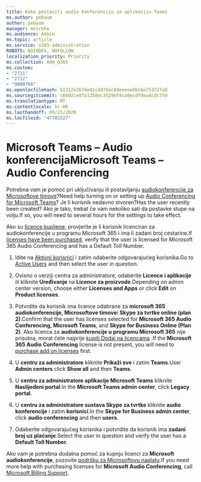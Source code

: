 ```yaml
---
title: Kako postaviti audio konferenciju za aplikaciju Teams
ms.author: pebaum
author: pebaum
manager: mnirkhe
ms.audience: Admin
ms.topic: article
ms.service: o365-administration
ROBOTS: NOINDEX, NOFOLLOW
localization_priority: Priority
ms.collection: Adm_O365
ms.custom:
- "2711"
- "2712"
- "9000766"
ms.openlocfilehash: 61312e3b74e41c4474ac89eeeee8bc6e75372fa8
ms.sourcegitcommit: c6692ce0fa1358ec3529e59ca0ecdfdea4cdc759
ms.translationtype: MT
ms.contentlocale: hr-HR
ms.lasthandoff: 09/15/2020
ms.locfileid: "47781527"
---
```

# <a name="microsoft-teams--audio-conferencing"></a><span data-ttu-id="cdf7c-102">Microsoft Teams – Audio konferencija</span><span class="sxs-lookup"><span data-stu-id="cdf7c-102">Microsoft Teams – Audio Conferencing</span></span>

<span data-ttu-id="cdf7c-103">Potrebna vam je pomoć pri uključivanju ili postavljanju [audiokonferencije za Microsoftove timove](https://docs.microsoft.com/microsoftteams/set-up-audio-conferencing-in-teams)?</span><span class="sxs-lookup"><span data-stu-id="cdf7c-103">Need help turning on or setting up [Audio Conferencing for Microsoft Teams](https://docs.microsoft.com/microsoftteams/set-up-audio-conferencing-in-teams)?</span></span>  <span data-ttu-id="cdf7c-104">Je li korisnik nedavno stvoren?</span><span class="sxs-lookup"><span data-stu-id="cdf7c-104">Has the user recently been created?</span></span> <span data-ttu-id="cdf7c-105">Ako je tako, trebat će vam nekoliko sati da postavke stupe na volju.</span><span class="sxs-lookup"><span data-stu-id="cdf7c-105">If so, you will need to several hours for the settings to take effect.</span></span>

<span data-ttu-id="cdf7c-106">Ako su [licence kupljene](https://docs.microsoft.com/microsoftteams/set-up-audio-conferencing-in-teams#step-2-get-and-assign-licenses), provjerite je li korisnik licenciran za audiokonferencije u programu Microsoft 365 i ima li zadani broj cestarine.</span><span class="sxs-lookup"><span data-stu-id="cdf7c-106">If [licenses have been purchased](https://docs.microsoft.com/microsoftteams/set-up-audio-conferencing-in-teams#step-2-get-and-assign-licenses), verify that the user is licensed for Microsoft 365 Audio Conferencing and has a Default Toll Number.</span></span>

1. <span data-ttu-id="cdf7c-107">Idite na [Aktivni korisnici](https://admin.microsoft.com/Adminportal/Home?source=applauncher#/users) i zatim odaberite odgovarajućeg korisnika.</span><span class="sxs-lookup"><span data-stu-id="cdf7c-107">Go to [Active Users](https://admin.microsoft.com/Adminportal/Home?source=applauncher#/users) and then select the user in question.</span></span>

2. <span data-ttu-id="cdf7c-108">Ovisno o verziji centra za administratore, odaberite **Licence i aplikacije** ili kliknite **Uređivanje** na **Licence za proizvode**.</span><span class="sxs-lookup"><span data-stu-id="cdf7c-108">Depending on admin center version, choose either **Licenses and Apps** or click **Edit** on **Product licenses**.</span></span>

3. <span data-ttu-id="cdf7c-109">Potvrdite da korisnik ima licence odabrane za **microsoft 365 audiokonferencije, Microsoftove timove**i **Skype za tvrtke online (plan 2)**.</span><span class="sxs-lookup"><span data-stu-id="cdf7c-109">Confirm that the user has licenses selected for **Microsoft 365 Audio Conferencing, Microsoft Teams**, and **Skype for Business Online (Plan 2)**.</span></span> <span data-ttu-id="cdf7c-110">Ako licenca za **audiokonferencije u programu Microsoft 365** nije prisutna, morat ćete najprije [kupiti Dodaj na licencama](https://docs.microsoft.com/microsoftteams/teams-add-on-licensing/microsoft-teams-add-on-licensing?tabs=small-business) .</span><span class="sxs-lookup"><span data-stu-id="cdf7c-110">If the **Microsoft 365 Audio Conferencing** license is not present, you will need to [purchase add on licenses](https://docs.microsoft.com/microsoftteams/teams-add-on-licensing/microsoft-teams-add-on-licensing?tabs=small-business) first.</span></span>

4. <span data-ttu-id="cdf7c-111">U **centru za administratore** kliknite **Prikaži sve** i zatim **Teams**.</span><span class="sxs-lookup"><span data-stu-id="cdf7c-111">User **Admin centers** click **Show all** and then **Teams**.</span></span>

5. <span data-ttu-id="cdf7c-112">U **centru za administratore aplikacije Microsoft Teams** kliknite **Naslijeđeni portal**.</span><span class="sxs-lookup"><span data-stu-id="cdf7c-112">In the **Microsoft Teams admin center**, click **Legacy portal**.</span></span>

6. <span data-ttu-id="cdf7c-113">U **centru za administratore sustava Skype za tvrtke** kliknite **audio konferencije** i zatim **korisnici**.</span><span class="sxs-lookup"><span data-stu-id="cdf7c-113">In the **Skype for Business admin center**, click **audio conferencing** and then **users**.</span></span>

7. <span data-ttu-id="cdf7c-114">Odaberite odgovarajućeg korisnika i potvrdite da korisnik ima **zadani broj uz plaćanje**.</span><span class="sxs-lookup"><span data-stu-id="cdf7c-114">Select the user in question and verify the user has a **Default Toll Number**.</span></span>

<span data-ttu-id="cdf7c-115">Ako vam je potrebna dodatna pomoć za kupnju licenci za **Microsoft audiokonferencije**, pozovite [podršku za Microsoftovu naplatu](https://docs.microsoft.com/microsoft-365/admin/contact-support-for-business-products?view=o365-worldwide#phone-support).</span><span class="sxs-lookup"><span data-stu-id="cdf7c-115">If you need more help with purchasing licenses for **Microsoft Audio Conferencing**, call [Microsoft Billing Support](https://docs.microsoft.com/microsoft-365/admin/contact-support-for-business-products?view=o365-worldwide#phone-support).</span></span>
